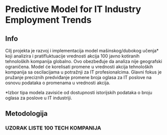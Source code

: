 # Predictive Model for IT Industry Employment Trends

## Info
Cilj projekta je razvoj i implementacija model mašinskog/dubokog učenja* koji analizira i pratifluktuacije  vrednosti akcija 100 javno kotiranih tehnoloških kompanija globalno. Ovo
                obezbeđuje da analiza nije geografski ograničena. Model će korelisati promene u
                vrednosti akcija tehnoloških kompanija sa oscilacijama u potražnji za IT profesionalcima. Glavni
                fokus je pružanje preciznih predviđanje promene broja oglasa za IT poslove na osnovu podataka o promenama u vrednosti akcija.

*Izbor tipa modela zavisiće od dostupnosti istorijskih podataka o broju oglasa za poslove u IT industriji.

## Metodologija

### UZORAK LISTE 100 TECH KOMPANIJA

